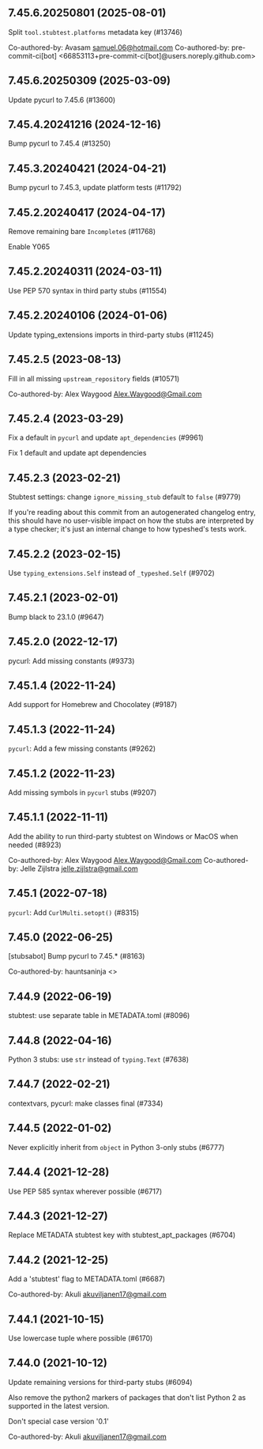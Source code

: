 ## 7.45.6.20250801 (2025-08-01)

Split `tool.stubtest.platforms` metadata key (#13746)

Co-authored-by: Avasam <samuel.06@hotmail.com>
Co-authored-by: pre-commit-ci[bot] <66853113+pre-commit-ci[bot]@users.noreply.github.com>

## 7.45.6.20250309 (2025-03-09)

Update pycurl to 7.45.6 (#13600)

## 7.45.4.20241216 (2024-12-16)

Bump pycurl to 7.45.4 (#13250)

## 7.45.3.20240421 (2024-04-21)

Bump pycurl to 7.45.3, update platform tests (#11792)

## 7.45.2.20240417 (2024-04-17)

Remove remaining bare `Incomplete`s (#11768)

Enable Y065

## 7.45.2.20240311 (2024-03-11)

Use PEP 570 syntax in third party stubs (#11554)

## 7.45.2.20240106 (2024-01-06)

Update typing_extensions imports in third-party stubs (#11245)

## 7.45.2.5 (2023-08-13)

Fill in all missing `upstream_repository` fields (#10571)

Co-authored-by: Alex Waygood <Alex.Waygood@Gmail.com>

## 7.45.2.4 (2023-03-29)

Fix a default in `pycurl` and update `apt_dependencies` (#9961)

Fix 1 default and update apt dependencies

## 7.45.2.3 (2023-02-21)

Stubtest settings: change `ignore_missing_stub` default to `false` (#9779)

If you're reading about this commit from an autogenerated changelog entry, this should have no user-visible impact on how the stubs are interpreted by a type checker; it's just an internal change to how typeshed's tests work.

## 7.45.2.2 (2023-02-15)

Use `typing_extensions.Self` instead of `_typeshed.Self` (#9702)

## 7.45.2.1 (2023-02-01)

Bump black to 23.1.0 (#9647)

## 7.45.2.0 (2022-12-17)

pycurl: Add missing constants  (#9373)

## 7.45.1.4 (2022-11-24)

Add support for Homebrew and Chocolatey (#9187)

## 7.45.1.3 (2022-11-24)

`pycurl`: Add a few missing constants (#9262)

## 7.45.1.2 (2022-11-23)

Add missing symbols in `pycurl` stubs (#9207)

## 7.45.1.1 (2022-11-11)

Add the ability to run third-party stubtest on Windows or MacOS when needed (#8923)

Co-authored-by: Alex Waygood <Alex.Waygood@Gmail.com>
Co-authored-by: Jelle Zijlstra <jelle.zijlstra@gmail.com>

## 7.45.1 (2022-07-18)

`pycurl`: Add `CurlMulti.setopt()` (#8315)

## 7.45.0 (2022-06-25)

[stubsabot] Bump pycurl to 7.45.* (#8163)

Co-authored-by: hauntsaninja <>

## 7.44.9 (2022-06-19)

stubtest: use separate table in METADATA.toml (#8096)

## 7.44.8 (2022-04-16)

Python 3 stubs: use `str` instead of `typing.Text` (#7638)

## 7.44.7 (2022-02-21)

contextvars, pycurl: make classes final (#7334)

## 7.44.5 (2022-01-02)

Never explicitly inherit from `object` in Python 3-only stubs (#6777)

## 7.44.4 (2021-12-28)

Use PEP 585 syntax wherever possible (#6717)

## 7.44.3 (2021-12-27)

Replace METADATA stubtest key with stubtest_apt_packages (#6704)

## 7.44.2 (2021-12-25)

Add a 'stubtest' flag to METADATA.toml (#6687)

Co-authored-by: Akuli <akuviljanen17@gmail.com>

## 7.44.1 (2021-10-15)

Use lowercase tuple where possible (#6170)

## 7.44.0 (2021-10-12)

Update remaining versions for third-party stubs (#6094)

Also remove the python2 markers of packages that don't list Python 2
as supported in the latest version.

Don't special case version '0.1'

Co-authored-by: Akuli <akuviljanen17@gmail.com>

